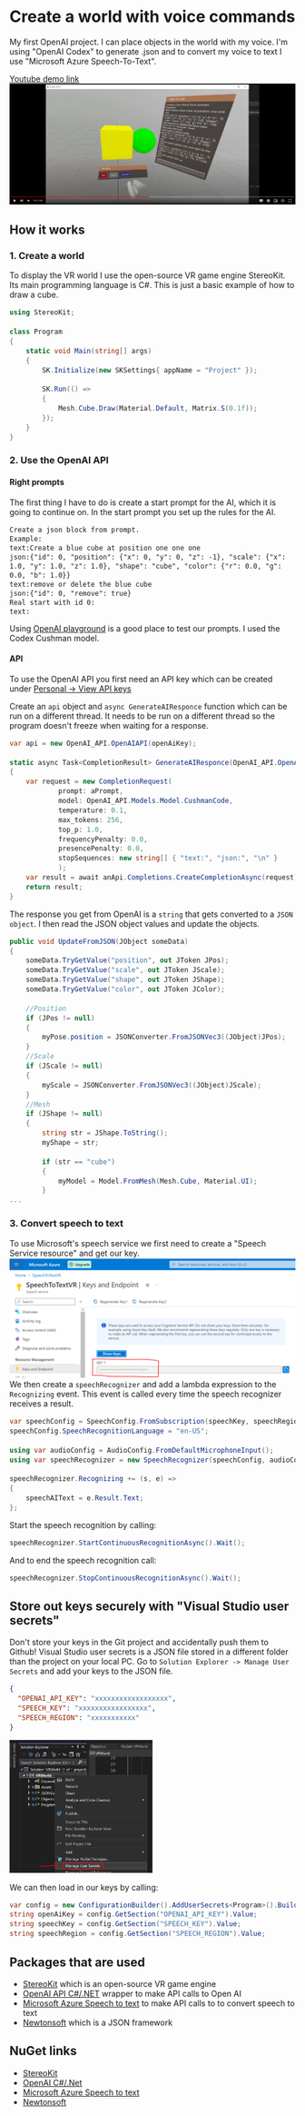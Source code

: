 # Create a world with voice commands
My first OpenAI project. I can place objects in the world with my voice.
I'm using "OpenAI Codex" to generate .json and to convert my voice to text I use "Microsoft Azure Speech-To-Text".

[Youtube demo link](https://youtu.be/7q-3J6OqiMY)
[![Youtube link to demo](img/YoutubeVideoThumbnail.PNG)](https://youtu.be/7q-3J6OqiMY "Youtube link to demo")

## How it works
### 1. Create a world
To display the VR world I use the open-source VR game engine StereoKit. Its main programming language is C#. This is just a basic example of how to draw a cube.
```csharp
using StereoKit;

class Program
{
	static void Main(string[] args)
	{
		SK.Initialize(new SKSettings{ appName = "Project" });

		SK.Run(() =>
		{
			Mesh.Cube.Draw(Material.Default, Matrix.S(0.1f));
		});
	}
}
```
### 2. Use the OpenAI API
#### Right prompts
The first thing I have to do is create a start prompt for the AI, which it is going to continue on. In the start prompt you set up the rules for the AI.
```
Create a json block from prompt.
Example:
text:Create a blue cube at position one one one
json:{"id": 0, "position": {"x": 0, "y": 0, "z": -1}, "scale": {"x": 1.0, "y": 1.0, "z": 1.0}, "shape": "cube", "color": {"r": 0.0, "g": 0.0, "b": 1.0}}
text:remove or delete the blue cube
json:{"id": 0, "remove": true}
Real start with id 0:
text:
```
Using [OpenAI playground](https://platform.openai.com/playground) is a good place to test our prompts. I used the Codex Cushman model.
#### API
To use the OpenAI API you first need an API key which can be created under [Personal -> View API keys](https://platform.openai.com/account/api-keys)

Create an `api` object and `async GenerateAIResponce` function which can be run on a different thread. It needs to be run on a different thread so the program doesn't freeze when waiting for a response.
```csharp
var api = new OpenAI_API.OpenAIAPI(openAiKey);

static async Task<CompletionResult> GenerateAIResponce(OpenAI_API.OpenAIAPI anApi, string aPrompt)
{
    var request = new CompletionRequest(
            prompt: aPrompt,
            model: OpenAI_API.Models.Model.CushmanCode,
            temperature: 0.1,
            max_tokens: 256,
            top_p: 1.0,
            frequencyPenalty: 0.0,
            presencePenalty: 0.0,
            stopSequences: new string[] { "text:", "json:", "\n" }
            );
    var result = await anApi.Completions.CreateCompletionAsync(request);
    return result;
}
```
The response you get from OpenAI is a `string` that gets converted to a `JSON object`.  I then read the JSON object values and update the objects. 
```csharp
public void UpdateFromJSON(JObject someData)
{
    someData.TryGetValue("position", out JToken JPos);
    someData.TryGetValue("scale", out JToken JScale);
    someData.TryGetValue("shape", out JToken JShape);
    someData.TryGetValue("color", out JToken JColor);

    //Position
    if (JPos != null)
    {
        myPose.position = JSONConverter.FromJSONVec3((JObject)JPos);
    }
    //Scale
    if (JScale != null)
    {
        myScale = JSONConverter.FromJSONVec3((JObject)JScale);
    }
    //Mesh
    if (JShape != null)
    {
        string str = JShape.ToString();
        myShape = str;

        if (str == "cube")
        {
            myModel = Model.FromMesh(Mesh.Cube, Material.UI);
        }
...
```

### 3. Convert speech to text
To use Microsoft's speech service we first need to create a "Speech Service resource" and get our key.
![Microsoft Speech Service Key](img/MicrosoftSpeechServiceKey.PNG)
We then create a `speechRecognizer` and add a lambda expression to the `Recognizing` event. This event is called every time the speech recognizer receives a result.
```csharp
var speechConfig = SpeechConfig.FromSubscription(speechKey, speechRegion);
speechConfig.SpeechRecognitionLanguage = "en-US";

using var audioConfig = AudioConfig.FromDefaultMicrophoneInput();
using var speechRecognizer = new SpeechRecognizer(speechConfig, audioConfig);

speechRecognizer.Recognizing += (s, e) =>
{
    speechAIText = e.Result.Text;
};
```
Start the speech recognition by calling:
```csharp
speechRecognizer.StartContinuousRecognitionAsync().Wait();
```
And to end the speech recognition call:
```csharp
speechRecognizer.StopContinuousRecognitionAsync().Wait();
```

## Store out keys securely with "Visual Studio user secrets"
Don't store your keys in the Git project and accidentally push them to Github! Visual Studio user secrets is a JSON file stored in a different folder than the project on your local PC.
Go to `Solution Explorer -> Manage User Secrets` and add your keys to the JSON file.
```json
{
  "OPENAI_API_KEY": "xxxxxxxxxxxxxxxxxx",
  "SPEECH_KEY": "xxxxxxxxxxxxxxxxx",
  "SPEECH_REGION": "xxxxxxxxxxx"
}
```

<img src="img/VisualStudioManagerUserSecrets.PNG" width="50%">

We can then load in our keys by calling:
```csharp
var config = new ConfigurationBuilder().AddUserSecrets<Program>().Build();
string openAiKey = config.GetSection("OPENAI_API_KEY").Value;
string speechKey = config.GetSection("SPEECH_KEY").Value;
string speechRegion = config.GetSection("SPEECH_REGION").Value;
```

## Packages that are used
- [StereoKit](https://github.com/StereoKit/StereoKit) which is an open-source VR game engine
- [OpenAI API C#/.NET](https://github.com/OkGoDoIt/OpenAI-API-dotnet) wrapper to make API calls to Open AI
- [Microsoft Azure Speech to text](https://learn.microsoft.com/en-us/azure/cognitive-services/speech-service/) to make API calls to to convert speech to text
- [Newtonsoft](https://www.newtonsoft.com/json) which is a JSON framework

## NuGet links
- [StereoKit](https://www.nuget.org/packages/StereoKit)
- [OpenAI C#/.Net](https://www.nuget.org/packages/OpenAI/)
- [Microsoft Azure Speech to text](https://www.nuget.org/packages/Microsoft.CognitiveServices.Speech/)
- [Newtonsoft](https://www.nuget.org/packages/Newtonsoft.Json)